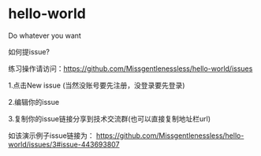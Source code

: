 # hello-world

 Do whatever you want
 
 
如何提issue?

练习操作请访问：https://github.com/Missgentlenessless/hello-world/issues

1.点击New issue (当然没账号要先注册，没登录要先登录)
 
2.编辑你的issue
 
3.复制你的issue链接分享到技术交流群(也可以直接复制地址栏url)
 
如该演示例子issue链接为：
https://github.com/Missgentlenessless/hello-world/issues/3#issue-443693807



